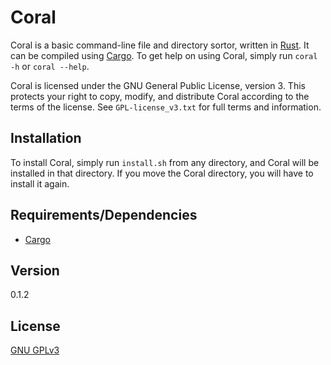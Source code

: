 <h1>Coral</h1>

Coral is a basic command-line file and directory sortor, written in [Rust](https://github.com/rust-lang/rust). It can be compiled using [Cargo](https://github.com/rust-lang/cargo). To get help on using Coral, simply run `coral -h` or `coral --help`.

Coral is licensed under the GNU General Public License, version 3. This protects your right to copy, modify, and distribute Coral according to the terms of the
license. See `GPL-license_v3.txt` for full terms and information.

<h2>Installation</h2>

To install Coral, simply run `install.sh` from any directory, and Coral will be installed in that directory. If you move the Coral
directory, you will have to install it again.

<h2>Requirements/Dependencies</h2>
<ul>
  <li>
    <a href="https://github.com/rust-lang/cargo">Cargo</a>
  </li>
</ul>

<h2>Version</h2>

0.1.2

<h2>License</h2>

[GNU GPLv3](https://github.com/SamMatzko/Coral/blob/master/GPL-license_v3.txt)
